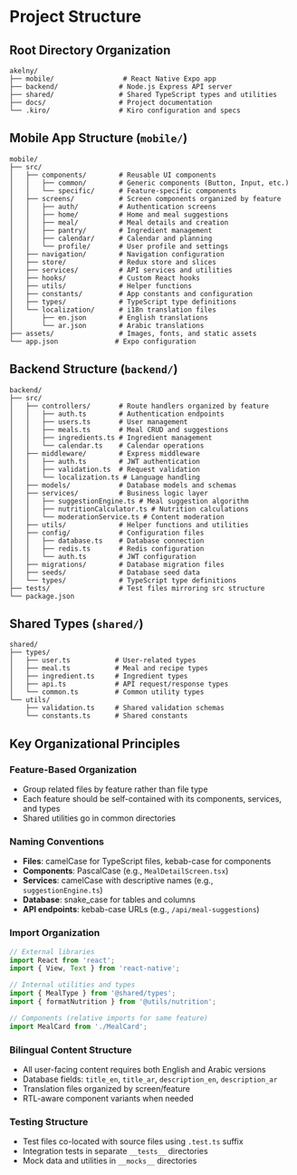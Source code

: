 # Project Structure

## Root Directory Organization
```
akelny/
├── mobile/                 # React Native Expo app
├── backend/               # Node.js Express API server
├── shared/                # Shared TypeScript types and utilities
├── docs/                  # Project documentation
└── .kiro/                 # Kiro configuration and specs
```

## Mobile App Structure (`mobile/`)
```
mobile/
├── src/
│   ├── components/        # Reusable UI components
│   │   ├── common/        # Generic components (Button, Input, etc.)
│   │   └── specific/      # Feature-specific components
│   ├── screens/           # Screen components organized by feature
│   │   ├── auth/          # Authentication screens
│   │   ├── home/          # Home and meal suggestions
│   │   ├── meal/          # Meal details and creation
│   │   ├── pantry/        # Ingredient management
│   │   ├── calendar/      # Calendar and planning
│   │   └── profile/       # User profile and settings
│   ├── navigation/        # Navigation configuration
│   ├── store/             # Redux store and slices
│   ├── services/          # API services and utilities
│   ├── hooks/             # Custom React hooks
│   ├── utils/             # Helper functions
│   ├── constants/         # App constants and configuration
│   ├── types/             # TypeScript type definitions
│   └── localization/      # i18n translation files
│       ├── en.json        # English translations
│       └── ar.json        # Arabic translations
├── assets/                # Images, fonts, and static assets
└── app.json              # Expo configuration
```

## Backend Structure (`backend/`)
```
backend/
├── src/
│   ├── controllers/       # Route handlers organized by feature
│   │   ├── auth.ts        # Authentication endpoints
│   │   ├── users.ts       # User management
│   │   ├── meals.ts       # Meal CRUD and suggestions
│   │   ├── ingredients.ts # Ingredient management
│   │   └── calendar.ts    # Calendar operations
│   ├── middleware/        # Express middleware
│   │   ├── auth.ts        # JWT authentication
│   │   ├── validation.ts  # Request validation
│   │   └── localization.ts # Language handling
│   ├── models/            # Database models and schemas
│   ├── services/          # Business logic layer
│   │   ├── suggestionEngine.ts # Meal suggestion algorithm
│   │   ├── nutritionCalculator.ts # Nutrition calculations
│   │   └── moderationService.ts # Content moderation
│   ├── utils/             # Helper functions and utilities
│   ├── config/            # Configuration files
│   │   ├── database.ts    # Database connection
│   │   ├── redis.ts       # Redis configuration
│   │   └── auth.ts        # JWT configuration
│   ├── migrations/        # Database migration files
│   ├── seeds/             # Database seed data
│   └── types/             # TypeScript type definitions
├── tests/                 # Test files mirroring src structure
└── package.json
```

## Shared Types (`shared/`)
```
shared/
├── types/
│   ├── user.ts           # User-related types
│   ├── meal.ts           # Meal and recipe types
│   ├── ingredient.ts     # Ingredient types
│   ├── api.ts            # API request/response types
│   └── common.ts         # Common utility types
└── utils/
    ├── validation.ts     # Shared validation schemas
    └── constants.ts      # Shared constants
```

## Key Organizational Principles

### Feature-Based Organization
- Group related files by feature rather than file type
- Each feature should be self-contained with its components, services, and types
- Shared utilities go in common directories

### Naming Conventions
- **Files**: camelCase for TypeScript files, kebab-case for components
- **Components**: PascalCase (e.g., `MealDetailScreen.tsx`)
- **Services**: camelCase with descriptive names (e.g., `suggestionEngine.ts`)
- **Database**: snake_case for tables and columns
- **API endpoints**: kebab-case URLs (e.g., `/api/meal-suggestions`)

### Import Organization
```typescript
// External libraries
import React from 'react';
import { View, Text } from 'react-native';

// Internal utilities and types
import { MealType } from '@shared/types';
import { formatNutrition } from '@utils/nutrition';

// Components (relative imports for same feature)
import MealCard from './MealCard';
```

### Bilingual Content Structure
- All user-facing content requires both English and Arabic versions
- Database fields: `title_en`, `title_ar`, `description_en`, `description_ar`
- Translation files organized by screen/feature
- RTL-aware component variants when needed

### Testing Structure
- Test files co-located with source files using `.test.ts` suffix
- Integration tests in separate `__tests__` directories
- Mock data and utilities in `__mocks__` directories